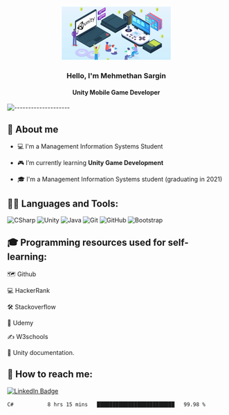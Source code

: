 <h3 align="center"><img width="50%" src="https://raw.githubusercontent.com/MehmethanSargin/MehmethanSargin/main/Images/indir.png"></h3>

<h3 align="center">Hello, I'm Mehmethan Sargin</h3>
<h4 align="center">Unity Mobile Game Developer</h3>

![--------------------](https://raw.githubusercontent.com/andreasbm/readme/master/assets/lines/rainbow.png)


## 📖 About me

- :computer: I'm a Management Information Systems Student

- :video_game: I’m currently learning **Unity Game Development**

- 🎓 I'm a Management Information Systems student (graduating in 2021)



## 👨‍💻 Languages and Tools:
![CSharp](https://img.shields.io/badge/-C%20Sharp-239120?logo=C-sharp&style=flat-square)
![Unity](http://img.shields.io/badge/-Unity-3776AB?style=flat-square&logo=unity&logoColor=ffffff)
![Java](https://img.shields.io/badge/-Java-4479A1?logo=Java&style=flat&logoColor=ffffff)
![Git](https://img.shields.io/badge/-Git-%23F05032?style=flat-square&logo=git&logoColor=%23ffffff)
![GitHub](https://img.shields.io/badge/-GitHub-181717?style=flat-square&logo=github)
![Bootstrap](https://img.shields.io/badge/-Bootstrap-5C2D91?logo=Bootstrap&style=flat-square)

## :mortar_board: **Programming resources used for self-learning:**

:world_map: Github

:computer: HackerRank

:hammer_and_wrench: Stackoverflow

:school: Udemy

:writing_hand: W3schools

:page_with_curl: Unity documentation.

##  :link: **How to reach me:**

[![LinkedIn Badge](https://img.shields.io/badge/LinkedIn-0077B5?style=for-the-badge&logo=linkedin&logoColor=white)](https://www.linkedin.com/in/mehmethansargin/)

<!--START_SECTION:waka-->
```text
C#           8 hrs 15 mins   █████████████████████████   99.98 % 
```
<!--END_SECTION:waka-->





